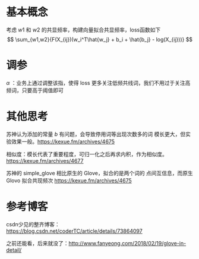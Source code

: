 # 基本概念

考虑 $w1$ 和 $w2$ 的共显频率，构建向量拟合共显频率，loss函数如下
$$
\sum_{w1,w2}{F(X_{ij})(w_i^T\hat{w_j} + b_i + \hat{b_j} - log(X_{ij}))}
$$

# 调参

$\alpha$ ：业务上通过调整该指，使得 loss 更多关注低频共线词，我们不用过于关注高频词，只要高于阈值即可

# 其他思考

苏神认为添加的常量 $b$ 有问题，会导致停用词等出现次数多的词 模长更大，但实验效果一般。https://kexue.fm/archives/4675

相似度：模长代表了重要程度，可归一化之后再求内积，作为相似度。https://kexue.fm/archives/4677

苏神的 simple_glove 相比原生的 Glove，拟合的是两个词的 点间互信息，而原生Glovo 拟合共现频次 https://kexue.fm/archives/4675

# 参考博客

csdn少见的整齐博客：https://blog.csdn.net/coderTC/article/details/73864097

之前还能看，后来就没了：http://www.fanyeong.com/2018/02/19/glove-in-detail/

